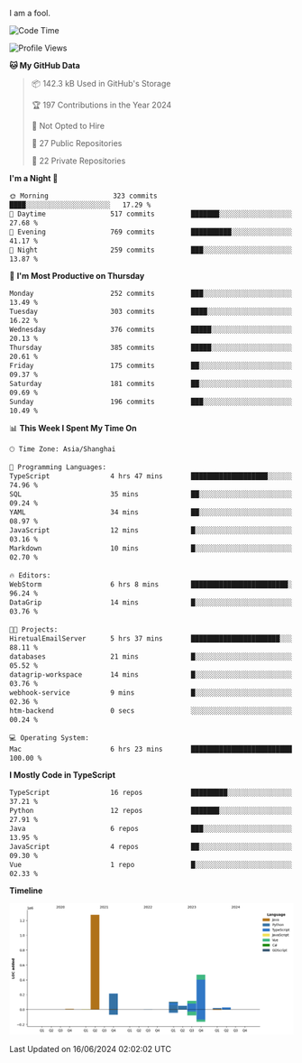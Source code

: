 I am a fool.

<!--START_SECTION:waka-->
![Code Time](http://img.shields.io/badge/Code%20Time-1%2C496%20hrs%2031%20mins-blue)

![Profile Views](http://img.shields.io/badge/Profile%20Views-0-blue)

**🐱 My GitHub Data** 

> 📦 142.3 kB Used in GitHub's Storage 
 > 
> 🏆 197 Contributions in the Year 2024
 > 
> 🚫 Not Opted to Hire
 > 
> 📜 27 Public Repositories 
 > 
> 🔑 22 Private Repositories 
 > 
**I'm a Night 🦉** 

```text
🌞 Morning                323 commits         ████░░░░░░░░░░░░░░░░░░░░░   17.29 % 
🌆 Daytime                517 commits         ███████░░░░░░░░░░░░░░░░░░   27.68 % 
🌃 Evening                769 commits         ██████████░░░░░░░░░░░░░░░   41.17 % 
🌙 Night                  259 commits         ███░░░░░░░░░░░░░░░░░░░░░░   13.87 % 
```
📅 **I'm Most Productive on Thursday** 

```text
Monday                   252 commits         ███░░░░░░░░░░░░░░░░░░░░░░   13.49 % 
Tuesday                  303 commits         ████░░░░░░░░░░░░░░░░░░░░░   16.22 % 
Wednesday                376 commits         █████░░░░░░░░░░░░░░░░░░░░   20.13 % 
Thursday                 385 commits         █████░░░░░░░░░░░░░░░░░░░░   20.61 % 
Friday                   175 commits         ██░░░░░░░░░░░░░░░░░░░░░░░   09.37 % 
Saturday                 181 commits         ██░░░░░░░░░░░░░░░░░░░░░░░   09.69 % 
Sunday                   196 commits         ███░░░░░░░░░░░░░░░░░░░░░░   10.49 % 
```


📊 **This Week I Spent My Time On** 

```text
🕑︎ Time Zone: Asia/Shanghai

💬 Programming Languages: 
TypeScript               4 hrs 47 mins       ███████████████████░░░░░░   74.96 % 
SQL                      35 mins             ██░░░░░░░░░░░░░░░░░░░░░░░   09.24 % 
YAML                     34 mins             ██░░░░░░░░░░░░░░░░░░░░░░░   08.97 % 
JavaScript               12 mins             █░░░░░░░░░░░░░░░░░░░░░░░░   03.16 % 
Markdown                 10 mins             █░░░░░░░░░░░░░░░░░░░░░░░░   02.70 % 

🔥 Editors: 
WebStorm                 6 hrs 8 mins        ████████████████████████░   96.24 % 
DataGrip                 14 mins             █░░░░░░░░░░░░░░░░░░░░░░░░   03.76 % 

🐱‍💻 Projects: 
HiretualEmailServer      5 hrs 37 mins       ██████████████████████░░░   88.11 % 
databases                21 mins             █░░░░░░░░░░░░░░░░░░░░░░░░   05.52 % 
datagrip-workspace       14 mins             █░░░░░░░░░░░░░░░░░░░░░░░░   03.76 % 
webhook-service          9 mins              █░░░░░░░░░░░░░░░░░░░░░░░░   02.36 % 
htm-backend              0 secs              ░░░░░░░░░░░░░░░░░░░░░░░░░   00.24 % 

💻 Operating System: 
Mac                      6 hrs 23 mins       █████████████████████████   100.00 % 
```

**I Mostly Code in TypeScript** 

```text
TypeScript               16 repos            █████████░░░░░░░░░░░░░░░░   37.21 % 
Python                   12 repos            ███████░░░░░░░░░░░░░░░░░░   27.91 % 
Java                     6 repos             ███░░░░░░░░░░░░░░░░░░░░░░   13.95 % 
JavaScript               4 repos             ██░░░░░░░░░░░░░░░░░░░░░░░   09.30 % 
Vue                      1 repo              █░░░░░░░░░░░░░░░░░░░░░░░░   02.33 % 
```



**Timeline**

![Lines of Code chart](https://raw.githubusercontent.com/VeejaLiu/VeejaLiu/master/assets/bar_graph.png)


 Last Updated on 16/06/2024 02:02:02 UTC
<!--END_SECTION:waka-->
